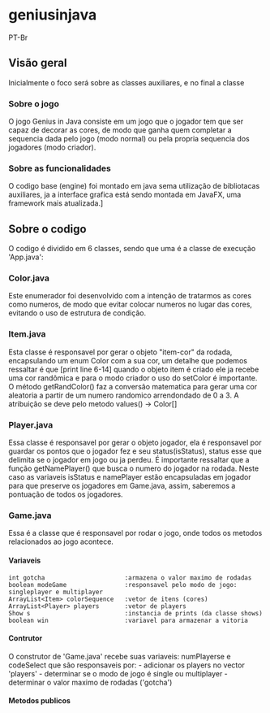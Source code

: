# geniusinjava
PT-Br

## Visão geral
Inicialmente o foco será sobre as classes auxiliares, e no final a classe 

### Sobre o jogo
O jogo Genius in Java consiste em um jogo que o jogador tem que ser capaz de decorar as cores, de modo que ganha quem completar a sequencia dada pelo jogo (modo normal) ou pela propria sequencia dos jogadores (modo criador).

### Sobre as funcionalidades
O codigo base (engine) foi montado em java sema utilização de bibliotacas auxiliares, ja a interface grafica está sendo montada em JavaFX, uma framework mais atualizada.]

## Sobre o codigo
O codigo é dividido em 6 classes, sendo que uma é a classe de execução 'App.java':

### Color.java
Este enumerador foi desenvolvido com a intenção de tratarmos as cores como numeros, de modo que evitar colocar numeros no lugar das cores, evitando o uso de estrutura de condição.

### Item.java
Esta classe é responsavel por gerar o objeto "item-cor" da rodada, encapsulando um enum Color com a sua cor, um detalhe que podemos ressaltar é que 
[print line 6-14] 
quando o objeto item é criado ele ja recebe uma cor randômica e para o modo criador o uso do setColor é importante.
O método getRandColor() faz a conversão matematica para gerar uma cor aleatoria a partir de um numero randomico arrendondado de 0 a 3. A atribuição se deve pelo metodo values() -> Color[]

### Player.java
Essa classe é responsavel por gerar o objeto jogador, ela é responsavel por guardar os pontos que o jogador fez e seu status(isStatus), status esse que delimita se o jogador em jogo ou ja perdeu. É importante ressaltar que a função getNamePlayer() que busca o numero do jogador na rodada.
Neste caso as variaveis isStatus e namePlayer estão encapsuladas em jogador para que preserve os jogadores em Game.java, assim, saberemos a pontuação de todos os jogadores.

### Game.java
Essa é a classe que é responsavel por rodar o jogo, onde todos os metodos relacionados ao jogo acontece.
#### Variaveis
    int gotcha                      :armazena o valor maximo de rodadas
    boolean modeGame                :responsavel pelo modo de jogo: singleplayer e multiplayer
    ArrayList<Item> colorSequence   :vetor de itens (cores)
    ArrayList<Player> players       :vetor de players
    Show s                          :instancia de prints (da classe shows)           
    boolean win                     :variavel para armazenar a vitoria
#### Contrutor
O construtor de 'Game.java' recebe suas variaveis: numPlayerse e codeSelect que são responsaveis por:
    - adicionar os players no vector 'players'
    - determinar se o modo de jogo é single ou multiplayer
    - determinar o valor maximo de rodadas ('gotcha')

#### Metodos publicos